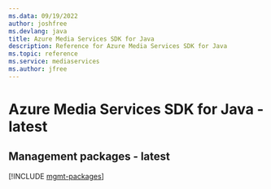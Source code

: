 ```yaml
---
ms.data: 09/19/2022
author: joshfree
ms.devlang: java
title: Azure Media Services SDK for Java
description: Reference for Azure Media Services SDK for Java
ms.topic: reference
ms.service: mediaservices
ms.author: jfree
---
```

# Azure Media Services SDK for Java - latest

## Management packages - latest
[!INCLUDE [mgmt-packages](media-services-mgmt-index.md)]